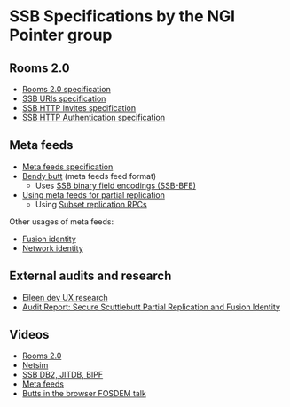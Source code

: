 # SSB Specifications by the NGI Pointer group

## Rooms 2.0

- [Rooms 2.0 specification](https://ssbc.github.io/rooms2)
- [SSB URIs specification](https://github.com/ssb-ngi-pointer/ssb-uri-spec-archived)
- [SSB HTTP Invites specification](https://ssbc.github.io/ssb-http-invite-spec)
- [SSB HTTP Authentication specification](https://ssbc.github.io/ssb-http-auth-spec)

## Meta feeds

- [Meta feeds specification](https://github.com/ssb-ngi-pointer/ssb-meta-feeds-spec-archived)
- [Bendy butt](https://github.com/ssb-ngi-pointer/bendy-butt-spec) (meta feeds feed format)
  - Uses [SSB binary field encodings (SSB-BFE)](https://github.com/ssb-ngi-pointer/ssb-binary-field-encodings-spec)
- [Using meta feeds for partial replication](https://github.com/ssb-ngi-pointer/ssb-secure-partial-replication-spec-archived)
  - Using [Subset replication RPCs](https://github.com/ssb-ngi-pointer/ssb-subset-replication-spec-archived)

Other usages of meta feeds:

- [Fusion identity](https://github.com/ssb-ngi-pointer/fusion-identity-spec)
- [Network identity](https://github.com/ssb-ngi-pointer/ssb-network-identity-spec-archived)

## External audits and research

- [Eileen dev UX research](https://github.com/ssb-ngi-pointer/ssb-ngi-pointer.github.io/blob/master/SSB_Research_Readout.pdf)
- [Audit Report: Secure Scuttlebutt Partial Replication and Fusion Identity](https://ssb-ngi-pointer.github.io/Audit%20Report_%20Secure%20Scuttlebutt%20Partial%20Replication%20and%20Fusion%20Identity.html)

## Videos

- [Rooms 2.0](https://hooktube.com/watch?v=W5p0y_MWwDE)
- [Netsim](https://hooktube.com/watch?v=JbmUSSH6v1w)
- [SSB DB2, JITDB, BIPF](https://hooktube.com/watch?v=efzJheWQey8)
- [Meta feeds](https://hooktube.com/watch?v=LKr208wpr6Y)
- [Butts in the browser FOSDEM talk](https://hooktube.com/watch?v=1iL43jj6IM0)
